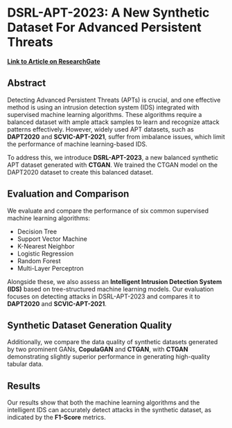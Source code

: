 # DSRL-APT-2023: A New Synthetic Dataset For Advanced Persistent Threats

**[Link to Article on ResearchGate](https://www.researchgate.net/publication/385202137_DSRL-APT-2023_A_New_Synthetic_Dataset_For_Advanced_Persistent_Threats?_tp=eyJjb250ZXh0Ijp7ImZpcnN0UGFnZSI6ImhvbWUiLCJwYWdlIjoicHJvZmlsZSIsInByZXZpb3VzUGFnZSI6ImhvbWUiLCJwb3NpdGlvbiI6InBhZ2VDb250ZW50In19)**

## Abstract

Detecting Advanced Persistent Threats (APTs) is crucial, and one effective method is using an intrusion detection system (IDS) integrated with supervised machine learning algorithms. These algorithms require a balanced dataset with ample attack samples to learn and recognize attack patterns effectively. However, widely used APT datasets, such as **DAPT2020** and **SCVIC-APT-2021**, suffer from imbalance issues, which limit the performance of machine learning-based IDS.

To address this, we introduce **DSRL-APT-2023**, a new balanced synthetic APT dataset generated with **CTGAN**. We trained the CTGAN model on the DAPT2020 dataset to create this balanced dataset.

## Evaluation and Comparison

We evaluate and compare the performance of six common supervised machine learning algorithms:

- Decision Tree
- Support Vector Machine
- K-Nearest Neighbor
- Logistic Regression
- Random Forest
- Multi-Layer Perceptron

Alongside these, we also assess an **Intelligent Intrusion Detection System (IDS)** based on tree-structured machine learning models. Our evaluation focuses on detecting attacks in DSRL-APT-2023 and compares it to **DAPT2020** and **SCVIC-APT-2021**.

## Synthetic Dataset Generation Quality

Additionally, we compare the data quality of synthetic datasets generated by two prominent GANs, **CopulaGAN** and **CTGAN**, with **CTGAN** demonstrating slightly superior performance in generating high-quality tabular data.

## Results

Our results show that both the machine learning algorithms and the intelligent IDS can accurately detect attacks in the synthetic dataset, as indicated by the **F1-Score** metrics.
